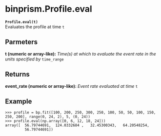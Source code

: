 # binprism.Profile.eval
**`Profile.eval(t)`** <br />
Evaluates the profile at time `t`

## Parmeters
**t (numeric or array-like):** *Time(s) at which to evaluate the event rate in the units specified by* `time_range`

## Returns
**event_rate (numeric or array-like):** *Event rate evaluated at time* `t`

## Example
```
>>> profile = bp.fit([100, 200, 250, 300, 250, 100, 50, 50, 100, 150, 250, 200], range(0, 24, 2), 5, (0, 24))
>>> profile.eval(np.array([0, 6, 12, 18, 24]))
array([  56.79744691,  124.0332684 ,   32.45300343,   64.20548254,
         56.79744691])
```
